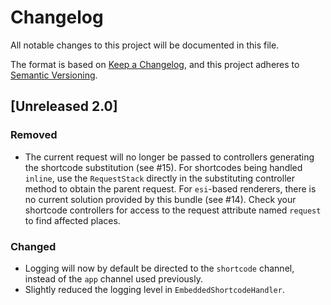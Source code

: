 # Changelog

All notable changes to this project will be documented in this file.

The format is based on [Keep a Changelog](https://keepachangelog.com/en/1.0.0/),
and this project adheres to [Semantic Versioning](https://semver.org/spec/v2.0.0.html).

## [Unreleased 2.0]

### Removed

- The current request will no longer be passed to controllers generating the shortcode substitution (see #15). For shortcodes being handled `inline`, use the `RequestStack` directly in the substituting controller method to obtain the parent request. For `esi`-based renderers, there is no current solution provided by this bundle (see #14). Check your shortcode controllers for access to the request attribute named `request` to find affected places.

### Changed

- Logging will now by default be directed to the `shortcode` channel, instead of the `app` channel used previously.
- Slightly reduced the logging level in `EmbeddedShortcodeHandler`.
